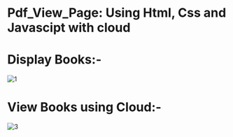 # Pdf_View_Page: Using Html, Css and Javascipt with cloud

# Display Books:-


![1](https://github.com/mrdemer7/Pdf_View_Page/assets/117861145/02362c31-447d-420e-b7fa-bffecdc501df)

# View Books using Cloud:-

![3](https://github.com/mrdemer7/Pdf_View_Page/assets/117861145/f75ad2a8-d858-426d-b22d-e548b4ab59df)
